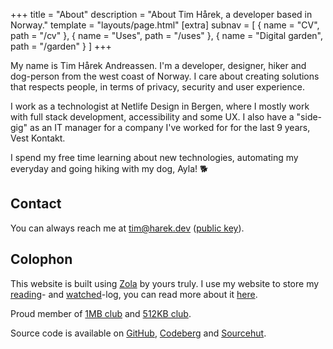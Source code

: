 +++
title = "About"
description = "About Tim Hårek, a developer based in Norway."
template = "layouts/page.html"
[extra]
subnav = [
  { name = "CV", path = "/cv" },
  { name = "Uses", path = "/uses" },
  { name = "Digital garden", path = "/garden" }
]
+++

My name is Tim Hårek Andreassen. I'm a developer, designer, hiker and dog-person
from the west coast of Norway. I care about creating solutions that respects
people, in terms of privacy, security and user experience.

I work as a technologist at Netlife Design in Bergen, where I mostly work with
full stack development, accessibility and some UX. I also have a "side-gig" as
an IT manager for a company I've worked for for the last 9 years, Vest Kontakt.

I spend my free time learning about new technologies, automating my everyday and
going hiking with my dog, Ayla! 🐕

## Contact

You can always reach me at
<a href="mailto:tim@harek.dev" rel="me">tim@harek.dev</a> ([public key](/key)).

## Colophon

This website is built using [Zola][zola] by yours truly. I use my website to
store my [reading](/reading)- and [watched](/watched)-log, you can read more
about it [here](/blog/owning-my-own-logs).

Proud member of [1MB club][1mb] and [512KB club][512kb].

Source code is available on [GitHub][github], [Codeberg][codeberg] and
[Sourcehut][srht].

[1984]: https://1984hosting.com
[zola]: https://getzola.org
[1mb]: https://1mb.club
[512kb]: https://512kb.club
[github]: https://github.com/timharek/timharek.no
[srht]: https://git.sr.ht/~timharek/timharek.no
[codeberg]: https://codeberg.org/timharek/timharek.no

